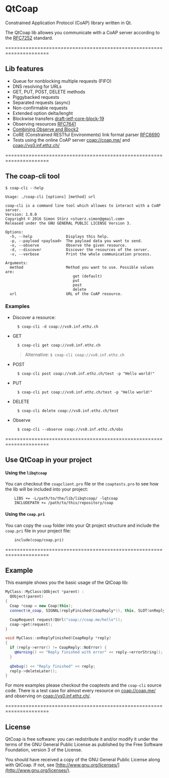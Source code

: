 # QtCoap

Constrained Application Protocol (CoAP) library written in Qt.

The QtCoap lib allowes you communicate with a CoAP server according to the [RFC7252](https://tools.ietf.org/html/rfc7252) standard.

=====================================================================
## Lib features

* Queue for nonblocking multiple requests (FIFO)
* DNS resolving for URLs
* GET, PUT, POST, DELETE methods
* Piggybacked requests
* Separated requests (async)
* Non-confirmable requests
* Extended option delta/lenght
* Blockwise transfers [draft-ietf-core-block-19](https://tools.ietf.org/html/draft-ietf-core-block-19)
* Observing resources [RFC7641](https://tools.ietf.org/html/rfc7641)
* [Combining Observe and Block2](https://tools.ietf.org/html/draft-ietf-core-block-19#section-3.4)
* CoRE (Constrained RESTful Environments) link format parser [RFC6690](http://tools.ietf.org/html/rfc6690)
* Tests using the online CoAP server [coap://coap.me/](http://coap.me/) and [coap://vs0.inf.ethz.ch/](http://vs0.inf.ethz.ch/)

=====================================================================
## The coap-cli tool

    $ coap-cli --help
    
    Usage: ./coap-cli [options] [method] url

    coap-cli is a command line tool which allowes to interact with a CoAP server.
    Version: 1.0.0
    Copyright © 2016 Simon Stürz <stuerz.simon@gmail.com>
    Released under the GNU GENERAL PUBLIC LICENSE Version 3.
    
    Options:
      -h, --help               Displays this help.
      -p, --payload <payload>  The payload data you want to send.
      -o, --observe            Observe the given resource.
      -d, --discover           Discover the resources of the server.
      -v, --verbose            Print the whole communication process.
    
    Arguments:
      method                   Method you want to use. Possible values are:
                                  get (default)
                                  put
                                  post
                                  delete
      url                      URL of the CoAP resource.


### Examples

* Discover a resource:

        $ coap-cli -d coap://vs0.inf.ethz.ch

* GET
 
        $ coap-cli get coap://vs0.inf.ethz.ch

    > Alternative: `$ coap-cli coap://vs0.inf.ethz.ch`

* POST
    
        $ coap-cli post coap://vs0.inf.ethz.ch/test -p "Hello world!"
        
* PUT
    
        $ coap-cli put coap://vs0.inf.ethz.ch/test -p "Hello world!"
    
* DELETE
    
        $ coap-cli delete coap://vs0.inf.ethz.ch/test
    
* Observe
    
        $ coap-cli --observe coap://vs0.inf.ethz.ch/obs
    
=====================================================================
## Use QtCoap in your project

#### Using the `libqtcoap`

You can checkout the `coapclient.pro` file or the `coaptests.pro` to see how the lib will be included into your project:

        LIBS += -L/path/to/the/lib/libqtcoap/ -lqtcoap
        INCLUDEPATH += /path/to/this/repository/coap

#### Using the `coap.pri`

You can copy the `coap` folder into your Qt project structure and include the `coap.pri` file in your project file:

        include(coap/coap.pri)

=====================================================================
## Example
This example shows you the basic usage of the QtCoap lib:

```cpp
MyClass::MyClass(QObject *parent) : 
  QObject(parent)
{
  Coap *coap = new Coap(this);
  connect(m_coap, SIGNAL(replyFinished(CoapReply*)), this, SLOT(onReplyFinished(CoapReply*)));

  CoapRequest request(QUrl("coap://coap.me/hello"));
  coap->get(request);
}
```

```cpp
void MyClass::onReplyFinished(CoapReply *reply)
{
  if (reply->error() != CoapReply::NoError) {
    qWarning() << "Reply finished with error" << reply->errorString();
  }
  
  qDebug() << "Reply finished" << reply;
  reply->deleteLater();
}
```

For more examples please checkout the coaptests and the `coap-cli` source code. 
There is a test case for almost every resource on [coap://coap.me/](http://coap.me/) and observing on [coap://vs0.inf.ethz.ch/](http://vs0.inf.ethz.ch/).

=====================================================================
## License

QtCoap is free software: you can redistribute it and/or modify it under the terms of the GNU General Public License as published by the Free Software Foundation, version 3 of the License. 

You should have received a copy of the GNU General Public License along with QtCoap. If not, see [http://www.gnu.org/licenses/](http://www.gnu.org/licenses/). 

